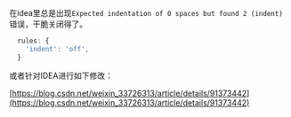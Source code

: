在idea里总是出现`Expected indentation of 0 spaces but found 2 (indent) `错误，干脆关闭得了。

```js
  rules: {
    'indent': 'off',
  }
```

或者针对IDEA进行如下修改：

[https://blog.csdn.net/weixin_33726313/article/details/91373442](https://blog.csdn.net/weixin_33726313/article/details/91373442)

